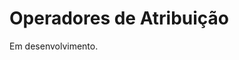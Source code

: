 <script src="jquery-3.4.1.min.js"></script>
<script src="jquery_preventDefault.js"></script>  

# Operadores de Atribuição

Em desenvolvimento.